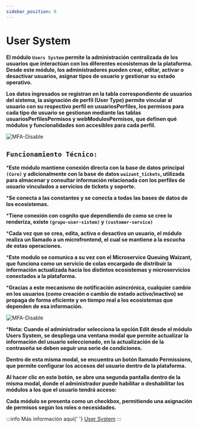 ```yaml
---
sidebar_position: 8
---
```

# User System

**El módulo `Users System` permite la administración centralizada de los usuarios que interactúan con los diferentes ecosistemas de la plataforma. Desde este módulo, los administradores pueden crear, editar, activar o desactivar usuarios, asignar tipos de usuario y gestionar su estado operativo.**

**Los datos ingresados se registran en la tabla correspondiente de usuarios del sistema, la asignación de perfil (User Type) permite vincular al usuario con su respectivo perfil en usuariosPerfiles, los permisos para cada tipo de usuario se gestionan mediante las tablas usuariosPerfilesPermisos y webModulosPermisos, que definen qué módulos y funcionalidades son accesibles para cada perfil.**

![MFA-Disable](/img/backoffice-user/user-system-list.png)

## `Funcionamiento Técnico:`

***Este módulo mantiene conexión directa con la base de datos principal `(Core)` y adicionalmente con la base de datos `waizant_tickets`, utilizada para almacenar y consultar información relacionada con los perfiles de usuario vinculados a servicios de tickets y soporte.**

***Se conecta a las constantes y se conecta a todas las bases de datos de los ecosistemas.**

***Tiene conexión con cognito que dependiendo de como se cree lo renderiza, existe `(grupo-user-sistem)` y `(customer-service)`**

***Cada vez que se crea, edita, activa o desactiva un usuario, el módulo realiza un llamado a un microfrontend, el cual se mantiene a la escucha de estas operaciones.**

***Este modulo se comunica a su vez con el Microservice Queuing Waizant, que funciona como un servicio de colas encargado de distribuir la información actualizada hacia los distintos ecosistemas y microservicios conectados a la plataforma.**

***Gracias a este mecanismo de notificación asincrónica, cualquier cambio en los usuarios (como creación o cambio de estado activo/inactivo) se propaga de forma eficiente y en tiempo real a los ecosistemas que dependen de esa información.**

![MFA-Disable](/img/backoffice-user/modal-edit-user-system.png)

***Nota: Cuando el administrador selecciona la opción Edit desde el módulo Users System, se despliega una ventana modal que permite actualizar la información del usuario seleccionado, en la actualización de la contraseña se deben seguir una serie de condiciones.**

**Dentro de esta misma modal, se encuentra un botón llamado Permissions, que permite configurar los accesos del usuario dentro de la plataforma.**

**Al hacer clic en este botón, se abre una segunda pantalla dentro de la misma modal, donde el administrador puede habilitar o deshabilitar los módulos a los que el usuario tendrá acceso:**

**Cada módulo se presenta como un checkbox, permitiendo una asignación de permisos según los roles o necesidades.**

:::info
Más información aquí{' '}
[User System](/docs/waizant-backoffices/manual-usuario/user-system)
:::
